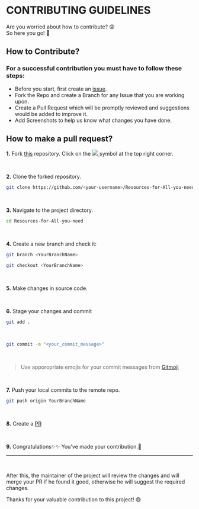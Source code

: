 # CONTRIBUTING GUIDELINES



Are you worried about how to contribute? 😟  
So here you go! 🙂

##  How to Contribute?

### For a successful contribution you must have to follow these steps: 
- Before you start, first create an [issue](https://github.com/LWM-Community/Resources-for-All-you-need/issues).
- Fork the Repo and create a Branch for any Issue that you are working upon.
- Create a Pull Request which will be promptly reviewed and suggestions would be added to improve it.
- Add Screenshots to help us know what changes you have done.

## How to make a pull request?

**1.** Fork [this](https://github.com/LWM-Community/Resources-for-All-you-need/) repository.
Click on the <a href="https://github.com/LWM-Community/Resources-for-All-you-need/"><img src="https://img.icons8.com/fluency/30/000000/code-fork.png"/>
</a> symbol at the top right corner.

<br> 

**2.** Clone the forked repository.
<br> 
```bash
git clone https://github.com/<your-username>/Resources-for-All-you-need.git
```

<br> 

**3.** Navigate to the project directory.
<br> 
```bash
cd Resources-for-All-you-need
```

<br> 

**4.** Create a new branch and check it:
<br> 
```bash
git branch <YourBranchName>
```
```bash
git checkout <YourBranchName>
```
<br> 

**5.** Make changes in source code.

<br> 

**6.** Stage your changes and commit
<br>

```bash
git add .
```
<br>

```bash
git commit -m "<your_commit_message>"
```
<br>

> Use apporopriate emojis for your commit messages from [Gitmoji](https://gitmoji.dev/)

<br> 

**7.** Push your local commits to the remote repo.
<br> 
```bash
git push origin YourBranchName
```

<br> 

**8.** Create a [PR](https://help.github.com/en/github/collaborating-with-issues-and-pull-requests/creating-a-pull-request) 

<br> 

**9.** Congratulations:sparkles::sparkles:  You've made your contribution.:tada:

---


<br>

After this, the maintainer of the project will review the changes and will merge your PR if he found it good, otherwise he will suggest the required changes.

Thanks for your valuable contribution to this project! 😄
